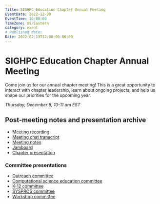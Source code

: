 ```yaml
---
Title: SIGHPC Education Chapter Annual Meeting
EventDate: 2022-12-08
EventTime: 10:00:00
TimeZone: US/Eastern
category: event
# Published date:
Date: 2022-02-13T12:00:00-06:00
---
```


# SIGHPC Education Chapter Annual Meeting

Come join us for our annual chapter meeting! This is a great opportunity to interact with chapter leadership, learn about ongoing projects, and help us shape our priorities for the upcoming year.

*Thursday, December 8, 10-11 am EST*

## Post-meeting notes and presentation archive

- [Meeting recording](https://youtu.be/SdX5DrdUIsM)
- [Meeting chat transcript](../files/annual22-chat.txt)
- [Meeting notes](https://docs.google.com/document/d/1Oz9RKY8liEx6KKr8AjQnrRhq4X6QJsHICUI5g4u0Q4U/edit)
- [Jamboard](https://jamboard.google.com/d/1l3YVSrStBV-gN16Cv_KGokCLazwspVkRgx4SBbycUX0/viewer)
- [Chapter presentation](../files/annual22-overall.pptx)

### Committee presentations

- [Outreach committee](../files/annual22-sighpcoutreach.pptx)
- [Computational science education committee](../files/annual22-csed.pdf)
- [K-12 committee](../files/annual22-k12.pdf)
- [SYSPROS committee](../files/annual22-syspros.pdf)
- [Workshop committee](../files/annual22-workshop.pptx)

<!-- [Join the Session on Zoom](https://us02web.zoom.us/j/84566629633?pwd=ditGRzBwK2RWdmtBVHRLblR4dzNQQT09) -->
